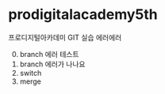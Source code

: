 # prodigitalacademy5th

프로디지털아카데미 GIT 실습 에러에러

0. branch 에러 테스트
1. branch 에러가 나나요
2. switch
3. merge
